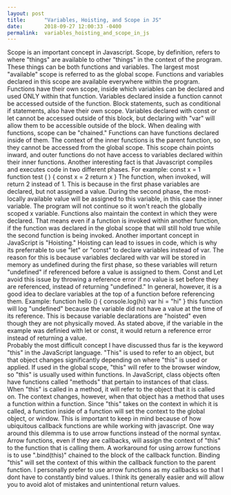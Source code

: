 ```yaml
---
layout: post
title:      "Variables, Hoisting, and Scope in JS"
date:       2018-09-27 12:00:33 -0400
permalink:  variables_hoisting_and_scope_in_js
---
```




 Scope is an important concept in Javascript.  Scope, by definition, refers to where "things" are available to other "things" in the context of the program.  These things can be both functions and variables.
 The largest most "available" scope is referred to as the global scope.  Functions and variables declared in this scope are available everywhere within the program. Functions have their own scope, inside which variables can be declared and used ONLY within that function.  Variables declared inside a function cannot be accessed outside of the function.  Block statements, such as conditional if statements, also have their own scope.  Variables declared with const or let cannot be accessed outside of this block, but declaring with "var" will allow them to be accessible outside of the block.
 When dealing with functions, scope can be "chained." Functions can have functions declared inside of them.  The context of the inner functions is the parent function, so they cannot be accessed from the global scope.  This scope chain points inward, and outer functions do not have access to variables declared within their inner functions.  Another interesting fact is that Javascript compiles and executes code in two different phases. For example:
 const x = 1
 function  test ( ) {
 const x = 2
 return x
 }
The function, when invoked, will return 2 instead of 1.  This is because in the first phase variables are declared, but not assigned a value.  During the second phase, the most-locally available value will be assigned to this variable, in this case the inner variable.  The program will not continue so it won't reach the globally scoped x variable.		 Functions also maintain the context in which they were declared.  That means even if a function is invoked within another function,  if the function was declared in the global scope that will still hold true while the second function is being invoked.
Another important concept in JavaScript is "Hoisting."  Hoisting can lead to issues in code, which is why its preferrable to use "let" or "const" to declare variables instead of var.  The reason for this is because variables declared with var will be stored in memory as undefined during the first phase, so these variables will return "undefined" if referenced before a value is assigned to them.  Const and Let avoid this issue by throwing a reference error if no value is set before they are referenced, instead of returning "undefined."  In general, however, it is a good idea to declare variables at the top of a function before referencing them. Example:
function hello () { 
console.log(hi)
var hi = "hi"
}
this function will log "undefined" because the variable did not have a value at the time of its reference.  This is because variable declarations are "hoisted" even though they are not physically moved.  As stated above, if the variable in the example was definied with let or const, it would return a reference error instead of returning a value.  
Probably the most difficult concept I have discussed thus far is the keyword "this" in the JavaScript language. "This" is used to refer to an object, but that object changes significantly depending on where "this" is used or applied.  If used in the global scope, "this" will refer to the browser window, so "this" is usually used within functions.  In JavaScript, class objects often have functions called "methods" that pertain to instances of that class.  When "this" is called in a method, it will refer to the object that it is called on. The context changes, however, when that object has a method that uses a function within a function.  Since "this" takes on the context in which it is called, a function inside of a function will set the context to the global object, or window.  This is important to keep in mind because of how ubiquitous callback functions are while working with javascript.  One way around this dilemma is to use arrow functions instead of the normal syntax.  Arrow functions, even if they are callbacks, will assign the context of "this" to the function that is calling them.  A workaround for using arrow functions is to use ".bind(this)" chained to the block of the callback function.  Binding "this" will set the context of this within the callback function to the parent function. I personally prefer to use arrow functions as my callbacks so that I dont have to constantly bind values.  I think its generally easier and will allow you to avoid alot of mistakes and unintentional return values.

		 
		 
